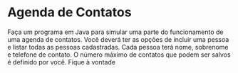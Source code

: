 # Agenda de Contatos

Faça um programa em Java para simular uma parte do funcionamento de 
uma agenda de contatos. Você deverá ter as opções de incluir uma pessoa 
e listar todas as pessoas cadastradas. Cada pessoa terá nome, sobrenome e
telefone de contato. O número máximo de contatos que podem ser salvos é 
definido por você. Fique à vontade